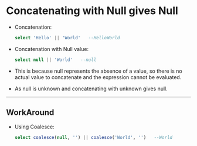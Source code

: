 # **Concatenating with Null gives Null**

- Concatenation:
  
    ```sql
    select 'Hello' || 'World'   --HelloWorld
    ```

- Concatenation with Null value:

    ```sql
    select null || 'World'   --null
    ```

- This is because null represents the absence of a value, so there is no actual value to concatenate and the expression cannot be evaluated.
  
- As null is unknown and concatenating with unknown gives null.

---

## **WorkAround**

- Using Coalesce:

    ```sql
    select coalesce(null, '') || coalesce('World', '')   --World
    ```
